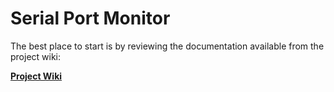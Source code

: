# Serial Port Monitor

The best place to start is by reviewing the documentation available from the project wiki:

**[Project Wiki](https://github.com/bizkiwi/serial-port-monitor/wiki)**

